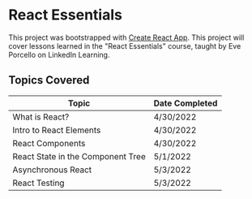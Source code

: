# React Essentials

This project was bootstrapped with [Create React App](https://github.com/facebook/create-react-app).
This project will cover lessons learned in the "React Essentials" course, taught by Eve Porcello on LinkedIn Learning.

## Topics Covered
| Topic                   | Date Completed |
|-------------------------|----------------|
| What is React?          | 4/30/2022      |
| Intro to React Elements | 4/30/2022      |
| React Components        | 4/30/2022      |
| React State in the Component Tree | 5/1/2022 |
| Asynchronous React | 5/3/2022 |
| React Testing | 5/3/2022 |

